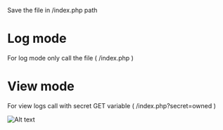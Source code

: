 Save the file in /index.php path

# Log mode

For log mode only call the file ( /index.php )

# View mode

For view logs call with secret GET variable ( /index.php?secret=owned )

![Alt text](https://cloud.githubusercontent.com/assets/3167973/12581485/34ee897a-c437-11e5-90b1-2e0eacf98972.PNG "View mode")
